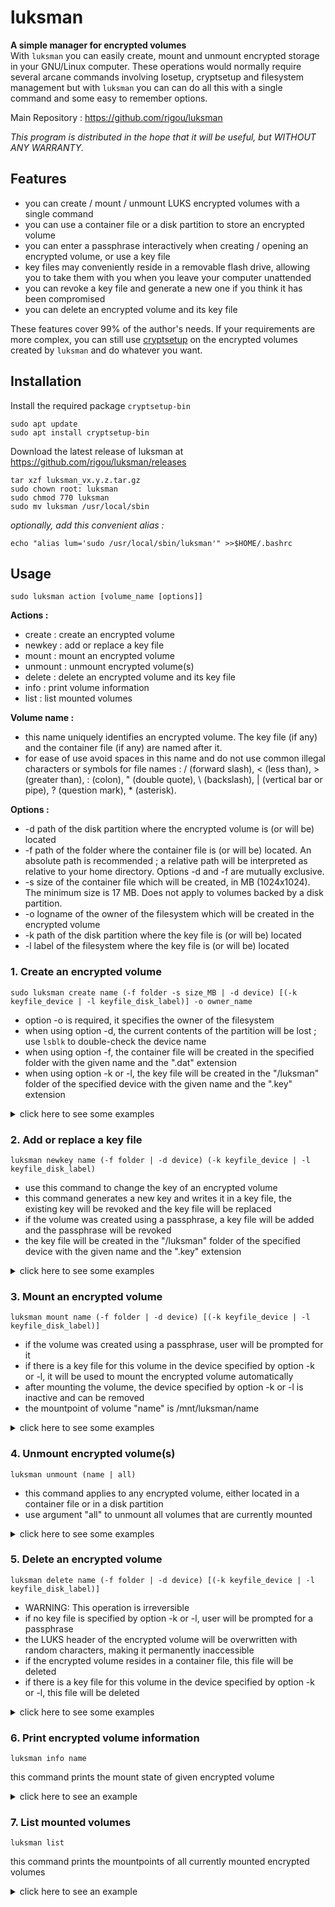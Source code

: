 # luksman
**A simple manager for encrypted volumes**\
With ``luksman`` you can easily create, mount and unmount encrypted storage in your GNU/Linux computer. These operations would normally require several arcane commands involving losetup, cryptsetup and filesystem management but with ``luksman`` you can can do all this with a single command and some easy to remember options.

Main Repository : https://github.com/rigou/luksman

*This program is distributed in the hope that it will be useful, but WITHOUT ANY WARRANTY.*

## Features
* you can create / mount / unmount LUKS encrypted volumes with a single command
* you can use a container file or a disk partition to store an encrypted volume
* you can enter a passphrase interactively when creating / opening an encrypted volume, or use a key file
* key files may conveniently reside in a removable flash drive, allowing you to take them with you when you leave your computer unattended
* you can revoke a key file and generate a new one if you think it has been compromised
* you can delete an encrypted volume and its key file

These features cover 99% of the author's needs. If your requirements are more complex, you can still use [cryptsetup](https://wiki.archlinux.org/title/dm-crypt/Device_encryption) on the encrypted volumes created by ``luksman`` and do whatever you want.

## Installation
Install the required package ``cryptsetup-bin``
```console
sudo apt update
sudo apt install cryptsetup-bin
```
Download the latest release of luksman at https://github.com/rigou/luksman/releases
```console
tar xzf luksman_vx.y.z.tar.gz
sudo chown root: luksman
sudo chmod 770 luksman
sudo mv luksman /usr/local/sbin
```
*optionally, add this convenient alias :*
```console
echo "alias lum='sudo /usr/local/sbin/luksman'" >>$HOME/.bashrc
```
## Usage
```console
sudo luksman action [volume_name [options]]
```
**Actions :**
* create : create an encrypted volume
* newkey : add or replace a key file
* mount : mount an encrypted volume
* unmount : unmount encrypted volume(s)
* delete : delete an encrypted volume and its key file
* info : print volume information
* list : list mounted volumes

**Volume name :**
* this name uniquely identifies an encrypted volume. The key file (if any) and the container file (if any) are named after it. 
* for ease of use avoid spaces in this name and do not use common illegal characters or symbols for file names : / (forward slash), < (less than), > (greater than), : (colon), " (double quote), \ (backslash), | (vertical bar or pipe), ? (question mark), * (asterisk).

**Options :**
* -d path of the disk partition where the encrypted volume is (or will be) located
* -f path of the folder where the container file is (or will be) located. An absolute path is recommended ; a relative path will be interpreted as relative to your home directory. Options -d and -f are mutually exclusive.
* -s size of the container file which will be created, in MB (1024x1024). The minimum size is 17 MB. Does not apply to volumes backed by a disk partition.
* -o logname of the owner of the filesystem which will be created in the encrypted volume
* -k path of the disk partition where the key file is (or will be) located
* -l label of the filesystem where the key file is (or will be) located

### 1. Create an encrypted volume
```console
sudo luksman create name (-f folder -s size_MB | -d device) [(-k keyfile_device | -l keyfile_disk_label)] -o owner_name
```
* option -o is required, it specifies the owner of the filesystem
* when using option -d, the current contents of the partition will be lost ; use ``lsblk`` to double-check the device name
* when using option -f, the container file will be created in the specified folder with the given name and the ".dat" extension
* when using option -k or -l, the key file will be created in the "/luksman" folder of the specified device with the given name and the ".key" extension

<details><summary>click here to see some examples</summary>

**Create a 128 MB encrypted volume in a container file named CLASSIFIED in the folder /home/scott, prompting user for a passphrase :**
```console
luksman create CLASSIFIED -f /home/scott -s 128 -o scott
```
**Create a 128 MB encrypted volume in a container file named CLASSIFIED, store it in the folder /home/scott, generate a random key and write it in a key file located in the flash drive labeled MYKEYS :**
```console
luksman create CLASSIFIED -f /home/scott -s 128 -l MYKEYS -o scott
```
**Create a 128 MB encrypted volume in a container file named CLASSIFIED, store it in the folder /home/scott, generate a random key and write it in a key file located in the flash drive at /dev/sdb1 :**
```console
luksman create CLASSIFIED -f /home/scott -s 128 -k /dev/sdb1 -o scott
```
**Create an encrypted volume in the disk partition /dev/sda3, prompting user for a passphrase :**
```console
luksman create CLASSIFIED -d /dev/sda3 -o scott
```
**Create an encrypted volume in the disk partition /dev/sda3, generate a random key and write it in a key file located in the flash drive labeled MYKEYS :**
```console
luksman create CLASSIFIED -d /dev/sda3 -l MYKEYS -o scott
```
**Create an encrypted volume in the disk partition /dev/sda3, generate a random key and write it in a key file located in the flash drive at /dev/sdb1 :**
```console
luksman create CLASSIFIED -d /dev/sda3 -k /dev/sdb1 -o scott
```
</details>


### 2. Add or replace a key file
```console
luksman newkey name (-f folder | -d device) (-k keyfile_device | -l keyfile_disk_label)
```
* use this command to change the key of an encrypted volume
* this command generates a new key and writes it in a key file, the existing key will be revoked and the key file will be replaced
* if the volume was created using a passphrase, a key file will be added and the passphrase will be revoked
* the key file will be created in the "/luksman" folder of the specified device with the given name and the ".key" extension

<details><summary>click here to see some examples</summary>

**Add or replace the key file of the encrypted volume named CLASSIFIED in the folder /home/scott, and write this key file in the flash drive labeled MYKEYS :**
```console
luksman newkey CLASSIFIED -f /home/scott -l MYKEYS
```
**Add or replace the key file of the encrypted volume in the disk partition /dev/sda3, and write this key file in the flash drive labeled MYKEYS :**
```console
luksman newkey CLASSIFIED -d /dev/sda3 -l MYKEYS
```
**Add or replace the key file of the encrypted volume named CLASSIFIED in the folder /home/scott, and write this key file in the flash drive at /dev/sdb1 :**
```console
luksman newkey CLASSIFIED -f /home/scott -k /dev/sdb1
```
**Add or replace the key file of the encrypted volume in the disk partition /dev/sda3, and write this key file in the flash drive labeled at /dev/sdb1 :**
```console
luksman newkey CLASSIFIED -d /dev/sda3 -k /dev/sdb1
```
</details>

### 3. Mount an encrypted volume
```console
luksman mount name (-f folder | -d device) [(-k keyfile_device | -l keyfile_disk_label)]
```
* if the volume was created using a passphrase, user will be prompted for it
* if there is a key file for this volume in the device specified by option -k or -l, it will be used to mount the encrypted volume automatically
* after mounting the volume, the device specified by option -k or -l is inactive and can be removed
* the mountpoint of volume "name" is /mnt/luksman/name

<details><summary>click here to see some examples</summary>

**Mount the encrypted volume named CLASSIFIED located in the folder /home/scott, prompting user for a passphrase :**
```console
luksman mount CLASSIFIED -f /home/scott
```
**Mount the encrypted volume named CLASSIFIED located in the folder /home/scott, using a key file in the flash drive labeled MYKEYS :**
```console
luksman mount CLASSIFIED -f /home/scott -l MYKEYS
```
**Mount the encrypted volume named CLASSIFIED located in the folder /home/scott, using a key file in the flash drive at /dev/sdb1 :**
```console
luksman mount CLASSIFIED -f /home/scott -k /dev/sdb1
```
**Mount the encrypted volume located in the disk partition /dev/sda3, prompting user for a passphrase :**
```console
luksman mount CLASSIFIED -d /dev/sda3
```
**Mount the encrypted volume located in the disk partition /dev/sda3, using a key file in the flash drive labeled MYKEYS :**
```console
luksman mount CLASSIFIED -d /dev/sda3 -l MYKEYS
```
**Mount the encrypted volume located in the disk partition /dev/sda3, using a key file in the flash drive at /dev/sdb1 :**
```console
luksman mount CLASSIFIED -d /dev/sda3 -k /dev/sdb1
```
</details>

### 4. Unmount encrypted volume(s)
```console
luksman unmount (name | all)
```
* this command applies to any encrypted volume, either located in a container file or in a disk partition
* use argument "all" to unmount all volumes that are currently mounted

<details><summary>click here to see some examples</summary>

**Unmount the encrypted volume named "CLASSIFIED" :**
```console
luksman unmount CLASSIFIED
```
**Unmount all encrypted volumes that are currently mounted :**
```console
luksman unmount all
```
</details>

### 5. Delete an encrypted volume
```console
luksman delete name (-f folder | -d device) [(-k keyfile_device | -l keyfile_disk_label)]
```
* WARNING: This operation is irreversible
* if no key file is specified by option -k or -l, user will be prompted for a passphrase
* the LUKS header of the encrypted volume will be overwritten with random characters, making it permanently inaccessible
* if the encrypted volume resides in a container file, this file will be deleted
* if there is a key file for this volume in the device specified by option -k or -l, this file will be deleted

<details><summary>click here to see some examples</summary>

**Delete the encrypted volume named CLASSIFIED located in the folder /home/scott, prompting user for a passphrase :**
```console
luksman delete CLASSIFIED -f /home/scott
```
**Delete the encrypted volume named CLASSIFIED located in the folder /home/scott, and the key file in the flash drive labeled MYKEYS :**
```console
luksman delete CLASSIFIED -f /home/scott -l MYKEYS
```
**Delete the encrypted volume named CLASSIFIED located in the folder /home/scott, and the key file in the flash drive at /dev/sdb1 :**
```console
luksman delete CLASSIFIED -f /home/scott -k /dev/sdb1
```
**Delete the encrypted volume located in the disk partition /dev/sda3, prompting user for a passphrase :**
```console
luksman delete CLASSIFIED -d /dev/sda3
```
**Delete the encrypted volume located in the disk partition /dev/sda3, and the key file in the flash drive labeled MYKEYS :**
```console
luksman delete CLASSIFIED -d /dev/sda3 -l MYKEYS
```
**Delete the encrypted volume located in the disk partition /dev/sda3, and the key file in the flash drive at /dev/sdb1 :**
```console
luksman delete CLASSIFIED -d /dev/sda3 -k /dev/sdb1
```
</details>

### 6. Print encrypted volume information
```console
luksman info name
```
this command prints the mount state of given encrypted volume

<details><summary>click here to see an example</summary>

```console
luksman info CLASSIFIED
-> CLASSIFIED is mounted at /mnt/luksman/CLASSIFIED
```
</details>

### 7. List mounted volumes
```console
luksman list
```
this command prints the mountpoints of all currently mounted encrypted volumes

<details><summary>click here to see an example</summary>

```console
luksman list
-> /mnt/luksman/CLASSIFIED
-> /mnt/luksman/CONFIDENTIAL
```
</details>
